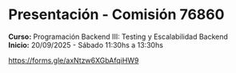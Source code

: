 # Presentación - Comisión 76860
**Curso:** Programación Backend III: Testing y Escalabilidad Backend  
**Inicio:** 20/09/2025 - Sábado 11:30hs a 13:30hs

https://forms.gle/axNtzw6XGbAfqiHW9